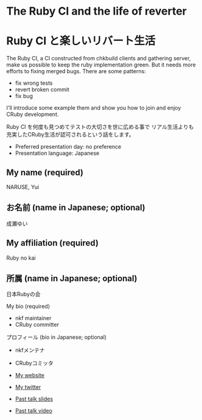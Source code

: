 # The Ruby CI and the life of reverter
# Ruby CI と楽しいリバート生活

The Ruby CI, a CI constructed from chkbuild clients and gathering server,
make us possible to keep the ruby implementation green.
But it needs more efforts to fixing merged bugs.
There are some patterns:

- fix wrong tests
- revert broken commit
- fix bug

I'll introduce some example them and show you how to join and enjoy
CRuby development.

Ruby CI を何度も見つめてテストの大切さを世に広める事で
リアル生活よりも充実したCRuby生活が認可されるという話をします。

- Preferred presentation day: no preference
- Presentation language: Japanese

## My name (required)

NARUSE, Yui

## お名前 (name in Japanese; optional)

成瀬ゆい

## My affiliation (required)

Ruby no kai

## 所属 (name in Japanese; optional)

日本Rubyの会

My bio (required)

- nkf maintainer
- CRuby committer

プロフィール (bio in Japanese; optional)

- nkfメンテナ
- CRubyコミッタ

- [My website](http://nalsh.jp/)
- [My twitter](https://twitter.com/#!/nalsh)
- [Past talk slides](http://www.example.org)
- [Past talk video](http://www.example.org)
